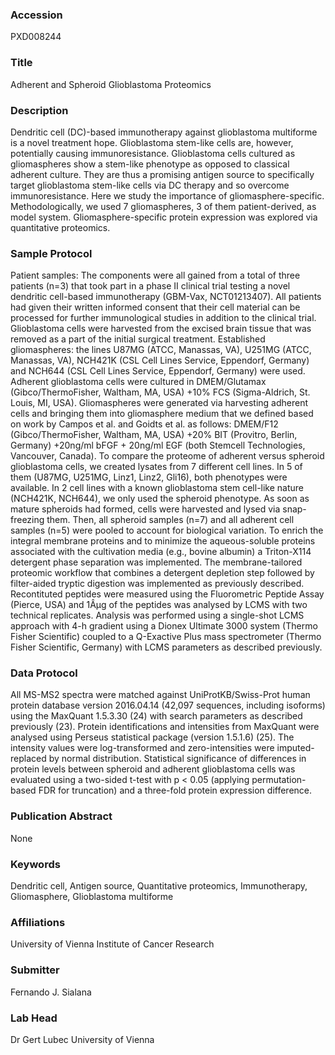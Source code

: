 ### Accession
PXD008244

### Title
Adherent and Spheroid Glioblastoma Proteomics

### Description
Dendritic cell (DC)-based immunotherapy against glioblastoma multiforme is a novel treatment hope. Glioblastoma stem-like cells are, however, potentially causing immunoresistance. Glioblastoma cells cultured as gliomaspheres show a stem-like phenotype as opposed to classical adherent culture. They are thus a promising antigen source to specifically target glioblastoma stem-like cells via DC therapy and so overcome immunoresistance. Here we study the importance of gliomasphere-specific. Methodologically, we used 7 gliomaspheres, 3 of them patient-derived, as model system. Gliomasphere-specific protein expression was explored via quantitative proteomics.

### Sample Protocol
Patient samples: The components were all gained from a total of three patients (n=3) that took part in a phase II clinical trial testing a novel dendritic cell-based immunotherapy (GBM-Vax, NCT01213407). All patients had given their written informed consent that their cell material can be processed for further immunological studies in addition to the clinical trial. Glioblastoma cells were harvested from the excised brain tissue that was removed as a part of the initial surgical treatment. Established gliomaspheres: the lines U87MG (ATCC, Manassas, VA), U251MG (ATCC, Manassas, VA), NCH421K (CSL Cell Lines Service, Eppendorf, Germany) and NCH644 (CSL Cell Lines Service, Eppendorf, Germany) were used.   Adherent glioblastoma cells were cultured in DMEM/Glutamax (Gibco/ThermoFisher, Waltham, MA, USA) +10% FCS (Sigma-Aldrich, St. Louis, MI, USA). Gliomaspheres were generated via harvesting adherent cells and bringing them into gliomasphere medium that we defined based on work by Campos et al. and Goidts et al. as follows:  DMEM/F12 (Gibco/ThermoFisher, Waltham, MA, USA) +20% BIT (Provitro, Berlin, Germany) +20ng/ml bFGF + 20ng/ml EGF (both Stemcell Technologies, Vancouver, Canada). To compare the proteome of adherent versus spheroid glioblastoma cells, we created lysates from 7 different cell lines. In 5 of them (U87MG, U251MG, Linz1, Linz2, Gli16), both phenotypes were available. In 2 cell lines with a known glioblastoma stem cell-like nature (NCH421K, NCH644), we only used the spheroid phenotype. As soon as mature spheroids had formed, cells were harvested and lysed via snap-freezing them. Then, all spheroid samples (n=7) and all adherent cell samples (n=5) were pooled to account for biological variation. To enrich the integral membrane proteins and to minimize the aqueous-soluble proteins associated with the cultivation media (e.g., bovine albumin) a Triton-X114 detergent phase separation was implemented.  The membrane-tailored proteomic workflow that combines a detergent depletion step followed by filter-aided tryptic digestion was implemented as previously described.  Recontituted peptides were measured using the Fluorometric Peptide Assay (Pierce, USA) and 1Âµg of the peptides was analysed by LCMS with two technical replicates. Analysis was performed using a single-shot LCMS approach with 4-h gradient using a Dionex Ultimate 3000 system (Thermo Fisher Scientific) coupled to a Q-Exactive Plus mass spectrometer (Thermo Fisher Scientific, Germany) with LCMS parameters as described previously.

### Data Protocol
All MS-MS2 spectra were matched against UniProtKB/Swiss-Prot human protein database version 2016.04.14 (42,097 sequences, including isoforms) using the MaxQuant 1.5.3.30 (24) with search parameters as described previously (23).  Protein identifications and intensities from MaxQuant were analysed using Perseus statistical package (version 1.5.1.6) (25). The intensity values were log-transformed and zero-intensities were imputed-replaced by normal distribution. Statistical significance of differences in protein levels between spheroid and adherent glioblastoma cells was evaluated using a two-sided t-test with p < 0.05 (applying permutation-based FDR for truncation) and a three-fold protein expression difference.

### Publication Abstract
None

### Keywords
Dendritic cell, Antigen source, Quantitative proteomics, Immunotherapy, Gliomasphere, Glioblastoma multiforme

### Affiliations
University of Vienna
Institute of Cancer Research

### Submitter
Fernando J. Sialana

### Lab Head
Dr Gert Lubec
University of Vienna


